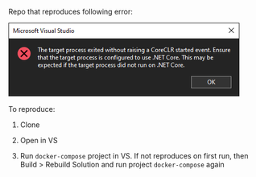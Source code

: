 Repo that reproduces following error:

<img src="./devenv_7ggqveJDj6.png" />

To reproduce:

1. Clone

2. Open in VS

3. Run `docker-compose` project in VS. If not reproduces on first run, then Build > Rebuild Solution and run project `docker-compose` again

